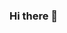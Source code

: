 ### Hi there 👋

<!--
**Baibhav2000/Baibhav2000** is a ✨ _special_ ✨ repository because its `README.md` (this file) appears on your GitHub profile.

Here are some ideas to get you started:

- 🌱 I’m currently learning ... Bachelor Of Technology in Computer Science and Engineering
- 👯 I’m looking to collaborate on ...
- 🤔 I’m looking for help with ...
- 💬 Ask me about ...
- 📫 How to reach me: baibhav.chakrabortybc2000@gmail.com
- 😄 Pronouns: ...
-->
